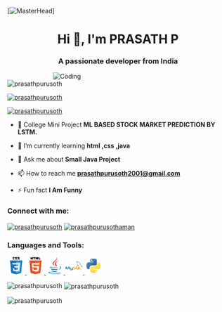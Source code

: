 [![MasterHead](https://www.canva.com/join/mnb-htw-lrf)]
<h1 align="center">Hi 👋, I'm PRASATH P</h1>
<h3 align="center">A passionate developer from India</h3>
<img align="right" alt="Coding" width="400" src="https://cdn.dribbble.com/users/1162077/screenshots/3848914/programmer.gif">
<p align="left"> <img src="https://komarev.com/ghpvc/?username=prasathpurusoth&label=Profile%20views&color=0e75b6&style=flat" alt="prasathpurusoth" /> </p>

<p align="left"> <a href="https://github.com/ryo-ma/github-profile-trophy"><img src="https://github-profile-trophy.vercel.app/?username=prasathpurusoth" alt="prasathpurusoth" /></a> </p>

<p align="left"> <a href="https://twitter.com/prasathpurusoth" target="blank"><img src="https://img.shields.io/twitter/follow/prasathpurusoth?logo=twitter&style=for-the-badge" alt="prasathpurusoth" /></a> </p>

- 🔭 College Mini Project **ML BASED STOCK MARKET PREDICTION BY LSTM.**

- 🌱 I’m currently learning **html ,css ,java**

- 💬 Ask me about **Small Java Project**

- 📫 How to reach me **prasathpurusoth2001@gmail.com**

- ⚡ Fun fact **I Am Funny**

<h3 align="left">Connect with me:</h3>
<p align="left">
<a href="https://twitter.com/prasathpurusoth" target="blank"><img align="center" src="https://raw.githubusercontent.com/rahuldkjain/github-profile-readme-generator/master/src/images/icons/Social/twitter.svg" alt="prasathpurusoth" height="30" width="40" /></a>
<a href="https://linkedin.com/in/prasathpurusothaman" target="blank"><img align="center" src="https://raw.githubusercontent.com/rahuldkjain/github-profile-readme-generator/master/src/images/icons/Social/linked-in-alt.svg" alt="prasathpurusothaman" height="30" width="40" /></a>
</p>

<h3 align="left">Languages and Tools:</h3>
<p align="left"> <a href="https://www.w3schools.com/css/" target="_blank" rel="noreferrer"> <img src="https://raw.githubusercontent.com/devicons/devicon/master/icons/css3/css3-original-wordmark.svg" alt="css3" width="40" height="40"/> </a> <a href="https://www.w3.org/html/" target="_blank" rel="noreferrer"> <img src="https://raw.githubusercontent.com/devicons/devicon/master/icons/html5/html5-original-wordmark.svg" alt="html5" width="40" height="40"/> </a> <a href="https://www.java.com" target="_blank" rel="noreferrer"> <img src="https://raw.githubusercontent.com/devicons/devicon/master/icons/java/java-original.svg" alt="java" width="40" height="40"/> </a> <a href="https://www.mysql.com/" target="_blank" rel="noreferrer"> <img src="https://raw.githubusercontent.com/devicons/devicon/master/icons/mysql/mysql-original-wordmark.svg" alt="mysql" width="40" height="40"/> </a> <a href="https://www.python.org" target="_blank" rel="noreferrer"> <img src="https://raw.githubusercontent.com/devicons/devicon/master/icons/python/python-original.svg" alt="python" width="40" height="40"/> </a> </p>

<p><img align="left" src="https://github-readme-stats.vercel.app/api/top-langs?username=prasathpurusoth&show_icons=true&locale=en&layout=compact" alt="prasathpurusoth" /></p>

<p>&nbsp;<img align="center" src="https://github-readme-stats.vercel.app/api?username=prasathpurusoth&show_icons=true&locale=en" alt="prasathpurusoth" /></p>

<p><img align="center" src="https://github-readme-streak-stats.herokuapp.com/?user=prasathpurusoth&" alt="prasathpurusoth" /></p>
